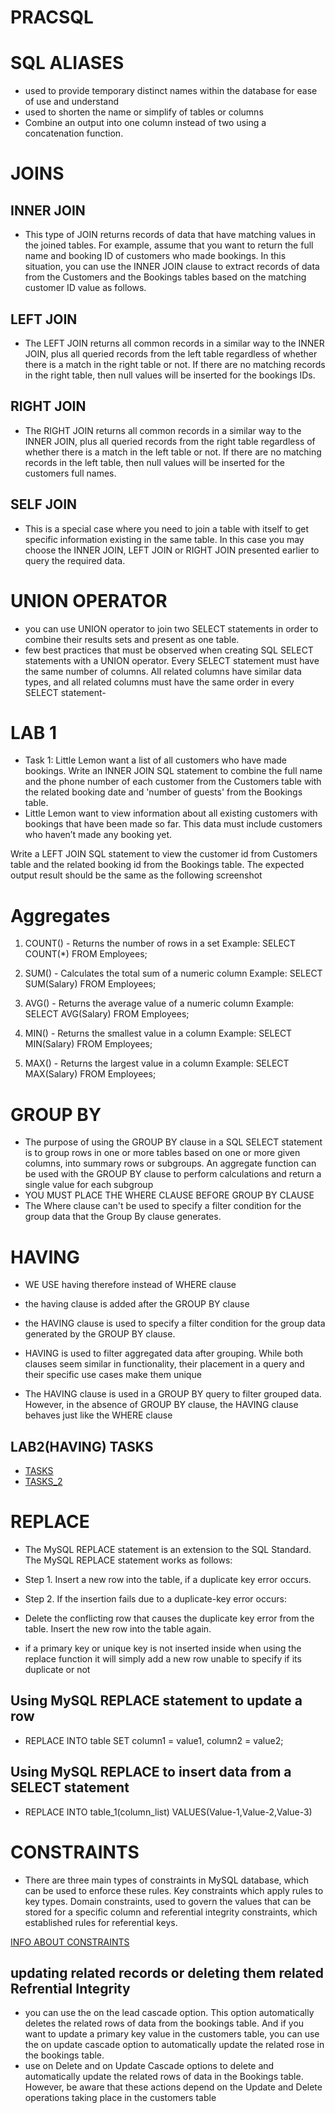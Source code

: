 # PRACSQL
# SQL ALIASES
- used to provide temporary distinct names within the database for ease of use and understand
- used to shorten the name or simplify of tables or columns
- Combine an output into one column instead of two using a concatenation function.

# JOINS
## INNER JOIN
- This type of JOIN returns records of data that have matching values in the joined tables. For example, assume that you want to return the full name and booking ID of customers who made bookings. In this situation, you can use the INNER JOIN clause to extract records of data from the Customers and the Bookings tables based on the matching customer ID value as follows.

## LEFT JOIN
- The LEFT JOIN returns all common records in a similar way to the INNER JOIN, plus all queried records from the left table regardless of whether there is a match in the right table or not. If there are no matching records in the right table, then null values will be inserted for the bookings IDs. 

## RIGHT JOIN
- The RIGHT JOIN returns all common records in a similar way to the INNER JOIN, plus all queried records from the right table regardless of whether there is a match in the left table or not. If there are no matching records in the left table, then null values will be inserted for the customers full names.

## SELF JOIN
- This is a special case where you need to join a table with itself to get specific information existing in the same table.  In this case you may choose the INNER JOIN, LEFT JOIN or RIGHT JOIN presented earlier to query the required data. 

# UNION OPERATOR
-  you can use UNION operator to join two SELECT statements in order to combine their results sets and present as one table.
- few best practices that must be observed when creating SQL SELECT statements with a UNION operator. Every SELECT statement must have the same number of columns. All related columns have similar data types, and all related columns must have the same order in every SELECT statement-

# LAB 1
- Task 1: Little Lemon want a list of all customers who have made bookings. Write an INNER JOIN SQL statement to combine the full name and the phone number of each customer from the Customers table with the related booking date and 'number of guests' from the Bookings table.
- Little Lemon want to view information about all existing customers with bookings that have been made so far. This data must include customers who haven’t made any booking yet. 

Write a LEFT JOIN SQL statement to view the customer id from Customers table and the related booking id from the Bookings table. The expected output result should be the same as the following screenshot

# Aggregates
1. COUNT() - Returns the number of rows in a set
Example: SELECT COUNT(*) FROM Employees;

2. SUM() - Calculates the total sum of a numeric column
Example: SELECT SUM(Salary) FROM Employees;

3. AVG() - Returns the average value of a numeric column
Example: SELECT AVG(Salary) FROM Employees;

4. MIN() - Returns the smallest value in a column
Example: SELECT MIN(Salary) FROM Employees;

5. MAX() - Returns the largest value in a column
Example: SELECT MAX(Salary) FROM Employees;

# GROUP BY
- The purpose of using the GROUP BY clause in a SQL SELECT statement is to group rows in one or more tables based on one or more given columns, into summary rows or subgroups. An aggregate function can be used with the GROUP BY clause to perform calculations and return a single value for each subgroup
- YOU MUST PLACE THE WHERE CLAUSE BEFORE GROUP BY CLAUSE
- The Where clause can't be used to specify a filter condition for the group data that the Group By clause generates.

# HAVING
- WE USE having therefore instead of WHERE clause
- the having clause is added after the GROUP BY clause
- the HAVING clause is used to specify a filter condition for the group data generated by the GROUP BY clause.
- HAVING is used to filter aggregated data after grouping. While both clauses seem similar in functionality, their placement in a query and their specific use cases make them unique

- The HAVING clause is used in a GROUP BY query to filter grouped data. However, in the absence of GROUP BY clause, the HAVING clause behaves just like the WHERE clause

## LAB2(HAVING) TASKS
- [TASKS](https://www.coursera.org/learn/database-structures-and-management-with-mysql/ungradedLab/eubbG/exercise-grouping-data) 
- [TASKS_2](https://www.mysqltutorial.org/tryit/query/mysql-having/#1)

# REPLACE
- The MySQL REPLACE statement is an extension to the SQL Standard. The MySQL REPLACE statement works as follows:

- Step 1. Insert a new row into the table, if a duplicate key error occurs.

- Step 2. If the insertion fails due to a duplicate-key error occurs:

- Delete the conflicting row that causes the duplicate key error from the table.
Insert the new row into the table again.

- if a primary key or unique key is not inserted inside when using the replace function it will simply add a new row unable to specify if its duplicate or not

## Using MySQL REPLACE statement to update a row
- REPLACE INTO table
SET column1 = value1,
    column2 = value2;

## Using MySQL REPLACE to insert data from a SELECT statement
- REPLACE INTO table_1(column_list)
VALUES(Value-1,Value-2,Value-3)

# CONSTRAINTS
- There are three main types of constraints in MySQL database, which can be used to enforce these rules. Key constraints which apply rules to key types. Domain constraints, used to govern the values that can be stored for a specific column and referential integrity constraints, which established rules for referential keys.

[INFO ABOUT CONSTRAINTS](https://www.coursera.org/learn/database-structures-and-management-with-mysql/supplement/C5i5X/types-of-mysql-constraints)

## updating related records or deleting them related Refrential Integrity
- you can use the on the lead cascade option. 
This option automatically deletes the related rows of data from the bookings table. And if you want to update a primary key value in the customers table, you can use the on update cascade option to automatically update the related rose in the bookings table.
- use on Delete and on Update Cascade options to delete and automatically update the related rows of data in the Bookings table. 
However, be aware that these actions depend on the Update and Delete operations taking place in the customers table